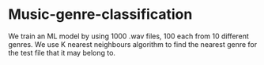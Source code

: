 # Music-genre-classification

We train an ML model by using 1000 .wav files, 100 each from 10 different genres.
We use K nearest neighbours algorithm to find the nearest genre for the test file that it may belong to. 
